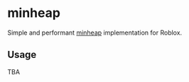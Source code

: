 # minheap

Simple and performant [minheap](https://en.wiktionary.org/wiki/minheap) implementation for Roblox.

## Usage

TBA